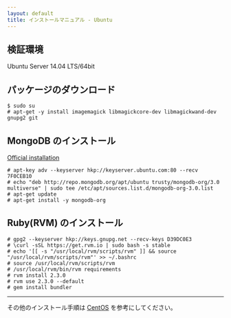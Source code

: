 ```yaml
---
layout: default
title: インストールマニュアル - Ubuntu
---
```


## 検証環境

Ubuntu Server 14.04 LTS/64bit

## パッケージのダウンロード

~~~
$ sudo su
# apt-get -y install imagemagick libmagickcore-dev libmagickwand-dev gnupg2 git
~~~

## MongoDB のインストール

[Official installation](https://docs.mongodb.org/manual/tutorial/install-mongodb-on-ubuntu/)

~~~
# apt-key adv --keyserver hkp://keyserver.ubuntu.com:80 --recv 7F0CEB10
# echo "deb http://repo.mongodb.org/apt/ubuntu trusty/mongodb-org/3.0 multiverse" | sudo tee /etc/apt/sources.list.d/mongodb-org-3.0.list
# apt-get update
# apt-get install -y mongodb-org
~~~

## Ruby(RVM) のインストール

~~~
# gpg2 --keyserver hkp://keys.gnupg.net --recv-keys D39DC0E3
# \curl -sSL https://get.rvm.io | sudo bash -s stable
# echo '[[ -s "/usr/local/rvm/scripts/rvm" ]] && source "/usr/local/rvm/scripts/rvm"' >> ~/.bashrc
# source /usr/local/rvm/scripts/rvm
# /usr/local/rvm/bin/rvm requirements
# rvm install 2.3.0
# rvm use 2.3.0 --default
# gem install bundler
~~~

---
その他のインストール手順は [CentOS](manual.html) を参考にしてください。
